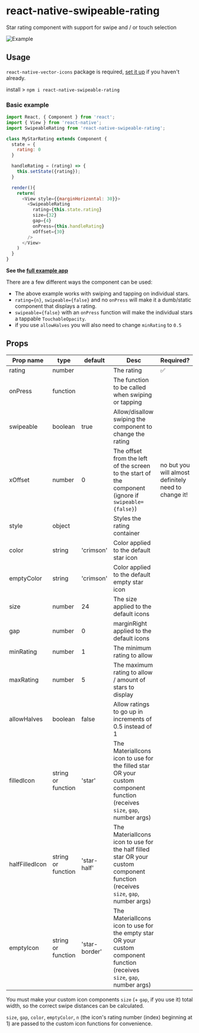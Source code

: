 # react-native-swipeable-rating
Star rating component with support for swipe and / or touch selection

![Example](/example.gif?raw=true)


## Usage

`react-native-vector-icons` package is required, [set it up](https://github.com/oblador/react-native-vector-icons) if you haven't already.

install > `npm i react-native-swipeable-rating`

### Basic example

```javascript
import React, { Component } from 'react';
import { View } from 'react-native';
import SwipeableRating from 'react-native-swipeable-rating';

class MyStarRating extends Component {
  state = {
    rating: 0
  }

  handleRating = (rating) => {
    this.setState({rating});
  }

  render(){
    return(
      <View style={{marginHorizontal: 30}}>
        <SwipeableRating
          rating={this.state.rating}
          size={32}
          gap={4}
          onPress={this.handleRating}
          xOffset={30}
        />
      </View>
    )
  }
}
```

**See the [full example app](https://github.com/renrizzolo/react-native-swipeable-rating-demo)**

There are a few different ways the component can be used:
- The above example works with swiping and tapping on individual stars.
- `rating={n}`, `swipeable={false}` and no `onPress` will make it a dumb/static component that displays a rating.
- `swipeable={false}` with an `onPress` function will make the individual stars a tappable `TouchableOpacity`.
- if you use `allowHalves` you will also need to change `minRating` to `0.5`


## Props

| Prop name        					| type        | default 			   | Desc               | Required? |
| --------------------------|-------------| -----------------|--------------------|-----------|
|rating                     |number       |                  |The rating       |✅         |
|onPress                    |function     |                  |The function to be called when swiping or tapping   |        |
|swipeable                  |boolean      |true              |Allow/disallow swiping the component to change the rating          |        |
|xOffset                    |number       |0                 |The offset from the left of the screen to the start of the component (ignore if `swipeable={false}`)      |no but you will almost definitely need to change it! |
|style                      |object       |                  |Styles the rating container                     |          |
|color                      |string       |'crimson'         |Color applied to the default star icon          |          |
|emptyColor                 |string       |'crimson'         |Color applied to the default empty star icon    |          |
|size                       |number       |24                |The size applied to the default icons           |          |
|gap                        |number       |0                 |marginRight applied to the default icons        |          |
|minRating                  |number       |1                 |The minimum rating to allow                     |          |
|maxRating                  |number       |5                 |The maximum rating to allow / amount of stars to display   |          |
|allowHalves                |boolean      |false             |Allow ratings to go up in increments of 0.5 instead of 1                         |          |
|filledIcon                 |string or function |'star'        |The MaterialIcons icon to use for the filled star OR your custom component function (receives `size`, `gap`, number args)      |          |
|halfFilledIcon             |string or function |'star-half'   |The MaterialIcons icon to use for the half filled star OR your custom component function (receives `size`, `gap`, number args) |          |
|emptyIcon                  |string or function |'star-border' |The MaterialIcons icon to use for the empty star OR your custom component function (receives `size`, `gap`, number args)       |          |

You must make your custom icon components `size` (+ `gap`, if you use it) total width, so the correct swipe distances can be calculated.

`size`, `gap`, `color`, `emptyColor`, `n` (the icon's rating number (index) beginning at 1) are passed to the custom icon functions for convenience.

